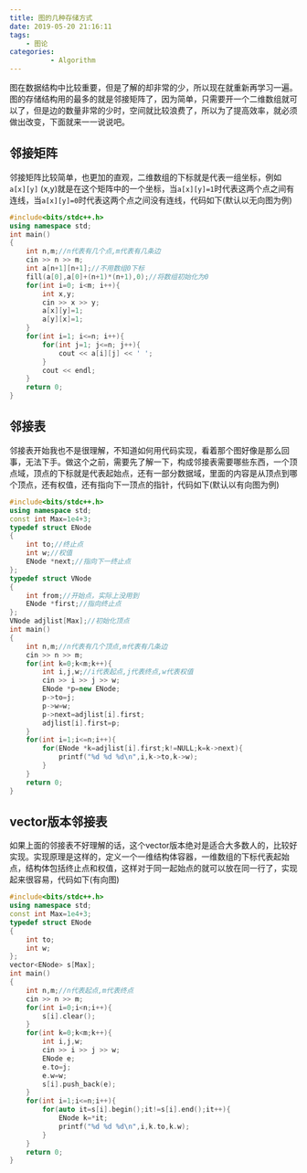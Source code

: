 ```yaml
---
title: 图的几种存储方式
date: 2019-05-20 21:16:11
tags: 
    - 图论
categories:
          - Algorithm
---
```

图在数据结构中比较重要，但是了解的却非常的少，所以现在就重新再学习一遍。图的存储结构用的最多的就是邻接矩阵了，因为简单，只需要开一个二维数组就可以了，但是边的数量非常的少时，空间就比较浪费了，所以为了提高效率，就必须做出改变，下面就来一一说说吧。<!--more-->
## 邻接矩阵
邻接矩阵比较简单，也更加的直观，二维数组的下标就是代表一组坐标，例如`a[x][y]` (x,y)就是在这个矩阵中的一个坐标，当`a[x][y]=1`时代表这两个点之间有连线，当`a[x][y]=0`时代表这两个点之间没有连线，代码如下(默认以无向图为例)
```cpp
#include<bits/stdc++.h>
using namespace std;
int main()
{
    int n,m;//n代表有几个点,m代表有几条边
    cin >> n >> m;
    int a[n+1][n+1];//不用数组0下标
    fill(a[0],a[0]+(n+1)*(n+1),0);//将数组初始化为0
    for(int i=0; i<m; i++){
        int x,y;
        cin >> x >> y;
        a[x][y]=1;
        a[y][x]=1;
    }
    for(int i=1; i<=n; i++){
        for(int j=1; j<=n; j++){
            cout << a[i][j] << ' ';
        }
        cout << endl;
    }
    return 0;
}
```

## 邻接表
邻接表开始我也不是很理解，不知道如何用代码实现，看着那个图好像是那么回事，无法下手。做这个之前，需要先了解一下，构成邻接表需要哪些东西，一个顶点域，顶点的下标就是代表起始点，还有一部分数据域，里面的内容是从顶点到哪个顶点，还有权值，还有指向下一顶点的指针，代码如下(默认以有向图为例)
```cpp
#include<bits/stdc++.h>
using namespace std;
const int Max=1e4+3;
typedef struct ENode
{
    int to;//终止点
    int w;//权值
    ENode *next;//指向下一终止点
};
typedef struct VNode
{
    int from;//开始点，实际上没用到
    ENode *first;//指向终止点
};
VNode adjlist[Max];//初始化顶点
int main()
{
    int n,m;//n代表有几个顶点,m代表有几条边
    cin >> n >> m;
    for(int k=0;k<m;k++){
        int i,j,w;//i代表起点,j代表终点,w代表权值
        cin >> i >> j >> w;
        ENode *p=new ENode;
        p->to=j;
        p->w=w;
        p->next=adjlist[i].first;
        adjlist[i].first=p;
    }
    for(int i=1;i<=n;i++){
        for(ENode *k=adjlist[i].first;k!=NULL;k=k->next){
            printf("%d %d %d\n",i,k->to,k->w);
        }
    }
    return 0;
}
```

## vector版本邻接表
如果上面的邻接表不好理解的话，这个vector版本绝对是适合大多数人的，比较好实现。实现原理是这样的，定义一个一维结构体容器，一维数组的下标代表起始点，结构体包括终止点和权值，这样对于同一起始点的就可以放在同一行了，实现起来很容易，代码如下(有向图)
```cpp
#include<bits/stdc++.h>
using namespace std;
const int Max=1e4+3;
typedef struct ENode
{
    int to;
    int w;
};
vector<ENode> s[Max];
int main()
{
    int n,m;//n代表起点,m代表终点
    cin >> n >> m;
    for(int i=0;i<n;i++){
        s[i].clear();
    }
    for(int k=0;k<m;k++){
        int i,j,w;
        cin >> i >> j >> w;
        ENode e;
        e.to=j;
        e.w=w;
        s[i].push_back(e);
    }
    for(int i=1;i<=n;i++){
        for(auto it=s[i].begin();it!=s[i].end();it++){
            ENode k=*it;
            printf("%d %d %d\n",i,k.to,k.w);
        }
    }
    return 0;
}
```